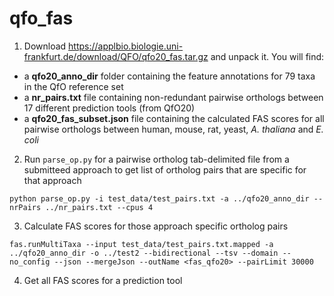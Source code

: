 # qfo_fas

1. Download https://applbio.biologie.uni-frankfurt.de/download/QFO/qfo20_fas.tar.gz and unpack it. You will find:
  - a **qfo20_anno_dir** folder containing the feature annotations for 79 taxa in the QfO reference set
  - a **nr_pairs.txt** file containing non-redundant pairwise orthologs between 17 different prediction tools (from QfO20)
  - a **qfo20_fas_subset.json** file containing the calculated FAS scores for all pairwise orthologs between human, mouse, rat, yeast, *A. thaliana* and *E. coli*
2. Run `parse_op.py` for a pairwise ortholog tab-delimited file from a submitteed approach to get list of ortholog pairs that are specific for that approach
```
python parse_op.py -i test_data/test_pairs.txt -a ../qfo20_anno_dir --nrPairs ../nr_pairs.txt --cpus 4
```
3. Calculate FAS scores for those approach specific ortholog pairs
```
fas.runMultiTaxa --input test_data/test_pairs.txt.mapped -a ../qfo20_anno_dir -o ../test2 --bidirectional --tsv --domain --no_config --json --mergeJson --outName <fas_qfo20> --pairLimit 30000
```
4. Get all FAS scores for a prediction tool
